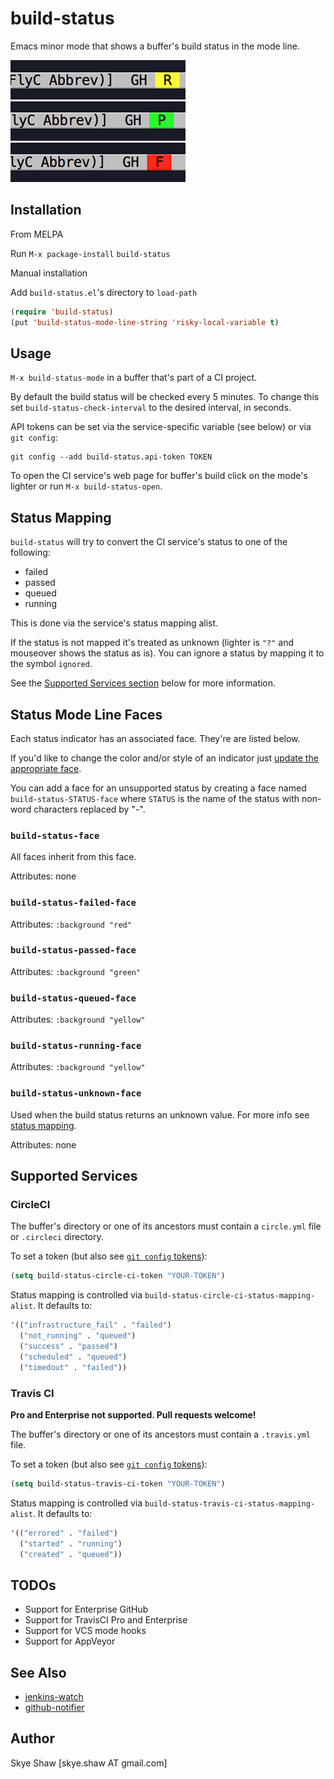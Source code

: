 # build-status

Emacs minor mode that shows a buffer's build status in the mode line.

![build-status example running](example-running.png)
![build-status example passing](example-passing.png)
![build-status example failing](example-failing.png)

## Installation

From MELPA

Run `M-x package-install` `build-status`

Manual installation

Add `build-status.el`'s directory to `load-path`

```el
(require 'build-status)
(put 'build-status-mode-line-string 'risky-local-variable t)
```

## Usage

`M-x build-status-mode` in a buffer that's part of a CI project.

By default the build status will be checked every 5 minutes. To change this
set `build-status-check-interval` to the desired interval, in seconds.

API tokens can be set via the service-specific variable (see below) or via `git config`:

```
git config --add build-status.api-token TOKEN
```

To open the CI service's web page for buffer's build click on the mode's lighter or
run `M-x build-status-open`.

## Status Mapping

`build-status` will try to convert the CI service's status to one of the following:

* failed
* passed
* queued
* running

This is done via the service's status mapping alist.

If the status is not mapped it's treated as unknown (lighter is `"?"` and mouseover shows
the status as is). You can ignore a status by mapping it to the symbol `ignored`.

See the [Supported Services section](#supported-services) below for more information.

## Status Mode Line Faces

Each status indicator has an associated face. They're are listed below.

If you'd like to change the color and/or style of an indicator just
[update the appropriate face](https://www.gnu.org/software/emacs/manual/html_node/elisp/Attribute-Functions.html#Attribute-Functions).

You can add a face for an unsupported status by creating a face named `build-status-STATUS-face` where `STATUS` is the name of the
status with non-word characters replaced by "-".

### `build-status-face`

All faces inherit from this face.

Attributes: none

### `build-status-failed-face`

Attributes: `:background "red"`

### `build-status-passed-face`

Attributes: `:background "green"`

### `build-status-queued-face`

Attributes: `:background "yellow"`

### `build-status-running-face`

Attributes: `:background "yellow"`

### `build-status-unknown-face`

Used when the build status returns an unknown value. For more info see [status mapping](#status-mapping).

Attributes: none

## Supported Services

### CircleCI

The buffer's directory or one of its ancestors must contain a `circle.yml` file or `.circleci` directory.

To set a token (but also see [`git config` tokens](#usage)):

```el
(setq build-status-circle-ci-token "YOUR-TOKEN")
```

Status mapping is controlled via `build-status-circle-ci-status-mapping-alist`. It
defaults to:

```el
'(("infrastructure_fail" . "failed")
  ("not_running" . "queued")
  ("success" . "passed")
  ("scheduled" . "queued")
  ("timedout" . "failed"))
```

### Travis CI

**Pro and Enterprise not supported. Pull requests welcome!**

The buffer's directory or one of its ancestors must contain a `.travis.yml` file.

To set a token (but also see [`git config` tokens](#usage)):

```el
(setq build-status-travis-ci-token "YOUR-TOKEN")
```

Status mapping is controlled via `build-status-travis-ci-status-mapping-alist`. It
defaults to:

```el
'(("errored" . "failed")
  ("started" . "running")
  ("created" . "queued"))
```

## TODOs

* Support for Enterprise GitHub
* Support for TravisCI Pro and Enterprise
* Support for VCS mode hooks
* Support for AppVeyor

## See Also

* [jenkins-watch](https://github.com/ataylor284/jenkins-watch)
* [github-notifier](https://github.com/xuchunyang/github-notifier.el)

## Author

Skye Shaw [skye.shaw AT gmail.com]
